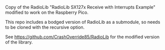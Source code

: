 Copy of the RadioLib "RadioLib SX127x Receive with Interrupts Example" modified to work on the Raspberry Pico.

This repo includes a bodged version of RadioLib as a submodule, so needs to be cloned with the recursive option.

See https://github.com/CrashOverride85/RadioLib for the modified version of the library.
